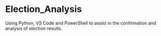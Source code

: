 # Election_Analysis
Using Python, VS Code and PowerShell to assist in the confirmation and analysis of election results.
